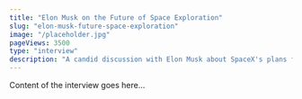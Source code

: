 ```yaml
---
title: "Elon Musk on the Future of Space Exploration"
slug: "elon-musk-future-space-exploration"
image: "/placeholder.jpg"
pageViews: 3500
type: "interview"
description: "A candid discussion with Elon Musk about SpaceX's plans for Mars colonization and the future of interplanetary travel."
---
```


Content of the interview goes here...